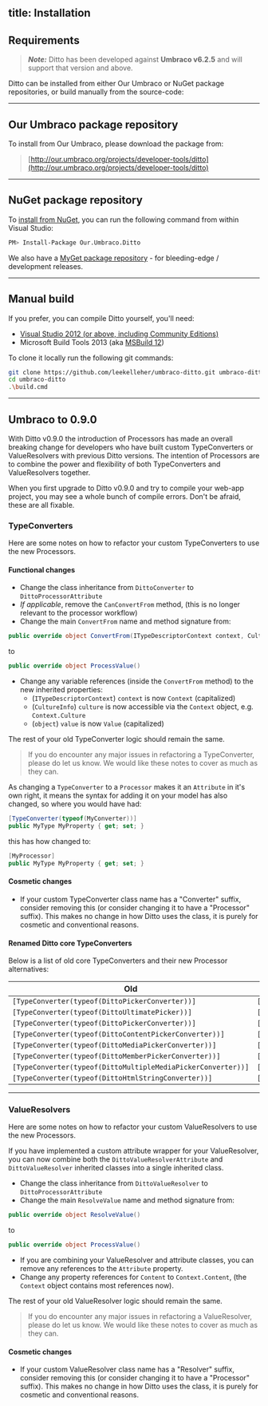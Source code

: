 title: Installation
---

## <a name="requirements" title="Requirements"></a>Requirements

> **_Note:_** Ditto has been developed against **Umbraco v6.2.5** and will support that version and above.

Ditto can be installed from either Our Umbraco or NuGet package repositories, or build manually from the source-code:

---------------------------------------------------------------------------------------

## <a name="our-umbraco" title="Our Umbraco Installation"></a>Our Umbraco package repository

To install from Our Umbraco, please download the package from:

> [http://our.umbraco.org/projects/developer-tools/ditto](http://our.umbraco.org/projects/developer-tools/ditto) 

---------------------------------------------------------------------------------------

## <a name="nuget" title="Nuget Installation"></a>NuGet package repository

To [install from NuGet](https://www.nuget.org/packages/Our.Umbraco.Ditto), you can run the following command from within Visual Studio:

```bash
PM> Install-Package Our.Umbraco.Ditto
```

We also have a [MyGet package repository](https://www.myget.org/gallery/umbraco-packages) - for bleeding-edge / development releases.

---------------------------------------------------------------------------------------

## <a name="manual" title="Manual Installation"></a>Manual build

If you prefer, you can compile Ditto yourself, you'll need:

* [Visual Studio 2012 (or above, including Community Editions)](https://www.visualstudio.com/downloads/)
* Microsoft Build Tools 2013 (aka [MSBuild 12](https://www.microsoft.com/en-us/download/details.aspx?id=40760))

To clone it locally run the following git commands:

```bash
git clone https://github.com/leekelleher/umbraco-ditto.git umbraco-ditto
cd umbraco-ditto
.\build.cmd
```

---------------------------------------------------------------------------------------

## <a name="upgrade-090" title="Umbraco to 0.9.0"></a>Umbraco to 0.9.0

With Ditto v0.9.0 the introduction of Processors has made an overall breaking change for developers who have built custom TypeConverters or ValueResolvers with previous Ditto versions. The intention of Processors are to combine the power and flexibility of both TypeConverters and ValueResolvers together.

When you first upgrade to Ditto v0.9.0 and try to compile your web-app project, you may see a whole bunch of compile errors. Don't be afraid, these are all fixable.


### TypeConverters

Here are some notes on how to refactor your custom TypeConverters to use the new Processors.

#### Functional changes

* Change the class inheritance from `DittoConverter` to `DittoProcessorAttribute`
* _If applicable_, remove the `CanConvertFrom` method, (this is no longer relevant to the processor workflow)
* Change the main `ConvertFrom` name and method signature from:

```csharp
public override object ConvertFrom(ITypeDescriptorContext context, CultureInfo culture, object value)
```
to

```csharp
public override object ProcessValue()
```

* Change any variable references (inside the `ConvertFrom` method) to the new inherited properties:
  * (`ITypeDescriptorContext`) `context` is now `Context` (capitalized)
  * (`CultureInfo`) `culture` is now accessible via the `Context` object, e.g. `Context.Culture`
  * (`object`) `value` is now `Value` (capitalized)

The rest of your old TypeConverter logic should remain the same.

> If you do encounter any major issues in refactoring a TypeConverter, please do let us know. We would like these notes to cover as much as they can.


As changing a `TypeConverter` to a `Processor` makes it an `Attribute` in it's own right, it means the syntax for adding it on your model has also changed, so where you would have had:

```csharp
[TypeConverter(typeof(MyConverter))]
public MyType MyProperty { get; set; }
```

this has how changed to:

```csharp
[MyProcessor]
public MyType MyProperty { get; set; }
```

#### Cosmetic changes

* If your custom TypeConverter class name has a "Converter" suffix, consider removing this (or consider changing it to have a "Processor" suffix). This makes no change in how Ditto uses the class, it is purely for cosmetic and conventional reasons.

#### Renamed Ditto core TypeConverters

Below is a list of old core TypeConverters and their new Processor alternatives:

| Old                                                          | New                |
| ------------------------------------------------------------ | ------------------ |
| `[TypeConverter(typeof(DittoPickerConverter))]`              | `[Enum]`           |
| `[TypeConverter(typeof(DittoUltimatePicker))]`               | `[UltimatePicker]` |
| `[TypeConverter(typeof(DittoPickerConverter))]`              | `[UmbracoPicker]`  |
| `[TypeConverter(typeof(DittoContentPickerConverter))]`       | `[UmbracoPicker]`  |
| `[TypeConverter(typeof(DittoMediaPickerConverter))]`         | `[UmbracoPicker]`  |
| `[TypeConverter(typeof(DittoMemberPickerConverter))]`        | `[UmbracoPicker]`  |
| `[TypeConverter(typeof(DittoMultipleMediaPickerConverter))]` | `[UmbracoPicker]`  |
| `[TypeConverter(typeof(DittoHtmlStringConverter))]`          | `[HtmlString]`     |


---


### ValueResolvers

Here are some notes on how to refactor your custom ValueResolvers to use the new Processors.

If you have implemented a custom attribute wrapper for your ValueResolver, you can now combine both the `DittoValueResolverAttribute` and `DittoValueResolver` inherited classes into a single inherited class.

* Change the class inheritance from `DittoValueResolver` to `DittoProcessorAttribute`
* Change the main `ResolveValue` name and method signature from:

```csharp
public override object ResolveValue()
```

to

```csharp
public override object ProcessValue()
```

* If you are combining your ValueResolver and attribute classes, you can remove any references to the `Attribute` property.
* Change any property references for `Content` to `Context.Content`, (the `Context` object contains most references now).

The rest of your old ValueResolver logic should remain the same.

> If you do encounter any major issues in refactoring a ValueResolver, please do let us know. We would like these notes to cover as much as they can.

#### Cosmetic changes

* If your custom ValueResolver class name has a "Resolver" suffix, consider removing this (or consider changing it to have a "Processor" suffix). This makes no change in how Ditto uses the class, it is purely for cosmetic and conventional reasons.
